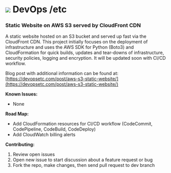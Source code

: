 <h1> <img src="build/img/logo.png"> DevOps /etc</h1>

### Static Website on AWS S3 served by CloudFront CDN

A static website hosted on an S3 bucket and served up fast via the CloudFront CDN. This project initially focuses on the deployment of infrastructure and uses the AWS SDK for Python (Boto3) and CloudFormation for quick builds, updates and tear-downs of infrastructure, security policies, logging and encryption. It will be updated soon with CI/CD workflow.

Blog post with additional information can be found at:  [https://devopsetc.com/post/aws-s3-static-website/](https://devopsetc.com/post/aws-s3-static-website/)

**Known Issues:**
- None

**Road Map:**
- Add CloudFormation resources for CI/CD workflow (CodeCommit, CodePipeline, CodeBuild, CodeDeploy)
- Add CloudWatch billing alerts

**Contributing:**
1. Review open issues
2. Open new issue to start discussion about a feature request or bug
3. Fork the repo, make changes, then send pull request to dev branch
